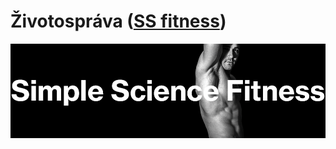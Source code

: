 # Životospráva ([SS fitness](http://ss.fitness))

![Simple Science Fitness](images/simple-science-fitness.png)





